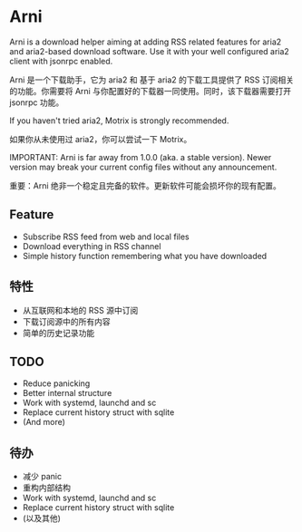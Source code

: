 # Arni
Arni is a download helper aiming at adding RSS related features for aria2 and aria2-based download software.
Use it with your well configured aria2 client with jsonrpc enabled.

Arni 是一个下载助手，它为 aria2 和 基于 aria2 的下载工具提供了 RSS 订阅相关的功能。你需要将 Arni 与你配置好的下载器一同使用。同时，该下载器需要打开 jsonrpc 功能。

If you haven't tried aria2, Motrix is strongly recommended.

如果你从未使用过 aria2，你可以尝试一下 Motrix。

IMPORTANT: Arni is far away from 1.0.0 (aka. a stable version). Newer version may break your current config files without any announcement.

重要：Arni 绝非一个稳定且完备的软件。更新软件可能会损坏你的现有配置。

## Feature
- Subscribe RSS feed from web and local files
- Download everything in RSS channel
- Simple history function remembering what you have downloaded

## 特性
- 从互联网和本地的 RSS 源中订阅
- 下载订阅源中的所有内容
- 简单的历史记录功能

## TODO
- Reduce panicking
- Better internal structure
- Work with systemd, launchd and sc
- Replace current history struct with sqlite
- (And more)

## 待办
- 减少 panic
- 重构内部结构
- Work with systemd, launchd and sc
- Replace current history struct with sqlite
- (以及其他)